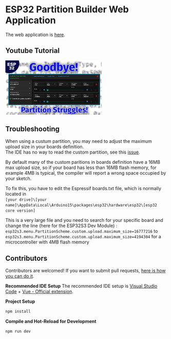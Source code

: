 # ESP32 Partition Builder Web Application

The web application is [here](https://thelastoutpostworkshop.github.io/microcontroller_devkit/esp32partitionbuilder/).

## Youtube Tutorial
[<img src="https://github.com/thelastoutpostworkshop/images/blob/main/Custom%20Partitions.png" width="300">](https://youtu.be/EuHxodrye6E)


## Troubleshooting
When using a custum partition, you may need to adjust the maximum upload size in your boards definition.  
The IDE has no way to read the custom partition, see this [issue](https://github.com/espressif/arduino-esp32/issues/9831). 

By default many of the custom paritions in boards definition have a 16MB max upload size, so if your board has less than 16MB flash memory, for example 4MB is typical, the compiler will report a wrong space occupied by your sketch.

To fix this, you have to edit the Espressif boards.txt file, which is normally located in <br>`[your drive]\[your name]\AppData\Local\Arduino15\packages\esp32\hardware\esp32\[esp32 core version]`

This is a very large file and you need to search for your specific board and change the line (here for the ESP32S3 Dev Module) :
`esp32s3.menu.PartitionScheme.custom.upload.maximum_size=16777216`
to
`esp32s3.menu.PartitionScheme.custom.upload.maximum_size=4194304`
for a microcontroller with 4MB flash memory

## Contributors

Contributors are welcomed! If you want to submit pull requests, [here is how you can do it](https://docs.github.com/en/get-started/exploring-projects-on-github/contributing-to-a-project).

**Recommended IDE Setup**
The recommended IDE setup is [Visual Studio Code](https://code.visualstudio.com/) + [Vue - Official extension](https://marketplace.visualstudio.com/items?itemName=Vue.volar). 

**Project Setup**

```sh
npm install
```

**Compile and Hot-Reload for Development**

```sh
npm run dev
```
